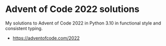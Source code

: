# Advent of Code 2022 solutions

My solutions to Advent of Code 2022 in Python 3.10 in functional style and consistent typing.

- https://adventofcode.com/2022
